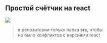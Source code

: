 ## Простой счётчик на react

![](https://i.imgur.com/boCddFq.png)

>в репозитории только папка **src**, чтобы<br />
>не было конфликтов с версиями react
